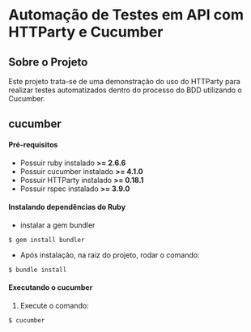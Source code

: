 # Automação de Testes em API com HTTParty e Cucumber

## Sobre o Projeto
Este projeto trata-se de uma demonstração do uso do HTTParty para realizar testes automatizados dentro do processo do BDD utilizando o Cucumber.

## cucumber

#### Pré-requisitos

* Possuir ruby instalado **>= 2.6.6**
* Possuir cucumber instalado **>= 4.1.0**
* Possuir HTTParty instalado **>= 0.18.1**
* Possuir rspec instalado **>= 3.9.0**

#### Instalando dependências do Ruby
* instalar a gem bundler 
```shell
$ gem install bundler
```
* Após instalação, na raiz do projeto, rodar o comando:
 
```shell
$ bundle install
```
#### Executando o cucumber
1. Execute o comando:
```shell
$ cucumber
```